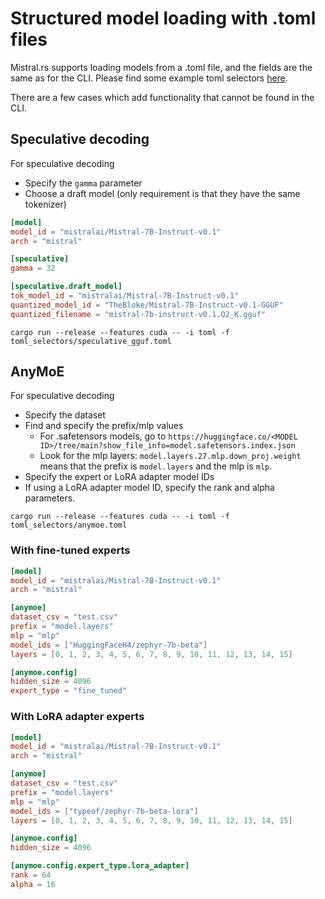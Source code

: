 # Structured model loading with .toml files

Mistral.rs supports loading models from a .toml file, and the fields are the same as for the CLI. Please find some example toml selectors [here](../toml-selectors/).

There are a few cases which add functionality that cannot be found in the CLI.

## Speculative decoding
For speculative decoding
- Specify the `gamma` parameter
- Choose a draft model (only requirement is that they have the same tokenizer)

```toml
[model]
model_id = "mistralai/Mistral-7B-Instruct-v0.1"
arch = "mistral"

[speculative]
gamma = 32

[speculative.draft_model]
tok_model_id = "mistralai/Mistral-7B-Instruct-v0.1"
quantized_model_id = "TheBloke/Mistral-7B-Instruct-v0.1-GGUF"
quantized_filename = "mistral-7b-instruct-v0.1.Q2_K.gguf"
```

```
cargo run --release --features cuda -- -i toml -f toml_selectors/speculative_gguf.toml
```

## AnyMoE
For speculative decoding
- Specify the dataset
- Find and specify the prefix/mlp values
    - For .safetensors models, go to `https://huggingface.co/<MODEL ID>/tree/main?show_file_info=model.safetensors.index.json`
    - Look for the mlp layers: `model.layers.27.mlp.down_proj.weight` means that the prefix is `model.layers` and the mlp is `mlp`.
- Specify the expert or LoRA adapter model IDs
- If using a LoRA adapter model ID, specify the rank and alpha parameters.

```
cargo run --release --features cuda -- -i toml -f toml_selectors/anymoe.toml
```

### With fine-tuned experts
```toml
[model]
model_id = "mistralai/Mistral-7B-Instruct-v0.1"
arch = "mistral"

[anymoe]
dataset_csv = "test.csv"
prefix = "model.layers"
mlp = "mlp"
model_ids = ["HuggingFaceH4/zephyr-7b-beta"]
layers = [0, 1, 2, 3, 4, 5, 6, 7, 8, 9, 10, 11, 12, 13, 14, 15]

[anymoe.config]
hidden_size = 4096
expert_type = "fine_tuned"
```

### With LoRA adapter experts
```toml
[model]
model_id = "mistralai/Mistral-7B-Instruct-v0.1"
arch = "mistral"

[anymoe]
dataset_csv = "test.csv"
prefix = "model.layers"
mlp = "mlp"
model_ids = ["typeof/zephyr-7b-beta-lora"]
layers = [0, 1, 2, 3, 4, 5, 6, 7, 8, 9, 10, 11, 12, 13, 14, 15]

[anymoe.config]
hidden_size = 4096

[anymoe.config.expert_type.lora_adapter]
rank = 64
alpha = 16
```